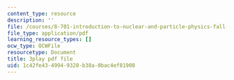 ```yaml
---
content_type: resource
description: ''
file: /courses/8-701-introduction-to-nuclear-and-particle-physics-fall-2020/1c42fe4349949328b38a0bac4ef81908_pCoDwHg5Vh8.pdf
file_type: application/pdf
learning_resource_types: []
ocw_type: OCWFile
resourcetype: Document
title: 3play pdf file
uid: 1c42fe43-4994-9328-b38a-0bac4ef81908
---
```

